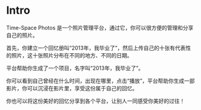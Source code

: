 # Intro

Time-Space Photos 是一个照片管理平台，通过它，你可以很方便的管理和分享自己的照片。

首先，你建立一个回忆册叫“2013年，我毕业了”，然后上传自己的十张有代表性的照片，这十张照片分布在不同的地方、不同的日期。

平台帮助你生成了一个项目，名字叫“2013年，我毕业了”。

你可以看到自己曾经在什么时间，出现在哪里，点击“播放”，平台帮助你生成一部影片，你可以沉浸在影片里，享受这份属于自己的回忆。

你也可以将这份美好的回忆分享到各个平台，让别人一同感受你美好的过往！

